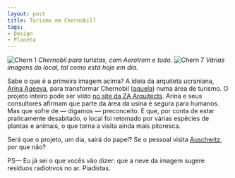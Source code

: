 ```yaml
---
layout: post
title: Turismo em Chernobil?
tags:
- Design
- Planeta
---
```


![Chern 1](http://www.caosordenado.com/wp-content/uploads/2011/11/chern_1.jpg)
_Chernobil para turistas, com Aerotrem e tudo._
![Chern 7](http://www.caosordenado.com/wp-content/uploads/2011/11/chern_7.jpg)
_Várias imagens do local, tal como está hoje em dia._

Sabe o que é a primeira imagem acima? A ideia da arquiteta ucraniana, [Arina Ageeva](http://ua.linkedin.com/pub/arina-ageeva/26/342/6a8), para transformar Chernobil ([aquela](http://pt.wikipedia.org/wiki/Acidente_nuclear_de_Chernobil)) numa área de turismo. O projeto inteiro pode ser visto [no site da ZA Arquitects](http://zaarchitects.com/en/urban/78-chernobyl). Arina e seus consultores afirmam que parte da área da usina é segura para humanos. Mas que sofre de — digamos — preconceito. E que, por conta de estar praticamente desabitado, o local foi retomado por várias espécies de plantas e animais, o que torna a visita ainda mais pitoresca.

Será que o projeto, um dia, sairá do papel? Se o pessoal visita [Auschwitz](http://en.wikipedia.org/wiki/Auschwitz_concentration_camp), por que não?

PS— Eu já sei o que vocês vão dizer: que a neve da imagem sugere resíduos radiotivos no ar. Piadistas.

